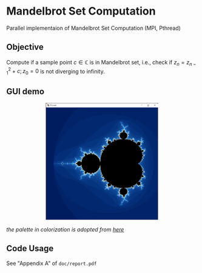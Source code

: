 # Mandelbrot Set Computation

Parallel implementaion of Mandelbrot Set Computation (MPI, Pthread)

## Objective

Compute if a sample point $c\in\mathbb{C}$ is in Mandelbrot set, i.e., check if $z_n = z_{n-1}^2 + c; z_0 =  0$ is not diverging to infinity.

## GUI demo

<!-- ![gui demo](misc/gui-demo.png) -->

<p align="center">
    <img src="misc/gui-demo.png" style="zoom: 30%">
</p>

*the palette in colorization is adopted from [here](https://iquilezles.org/articles/palettes/)*

## Code Usage

See "Appendix A" of `doc/report.pdf`